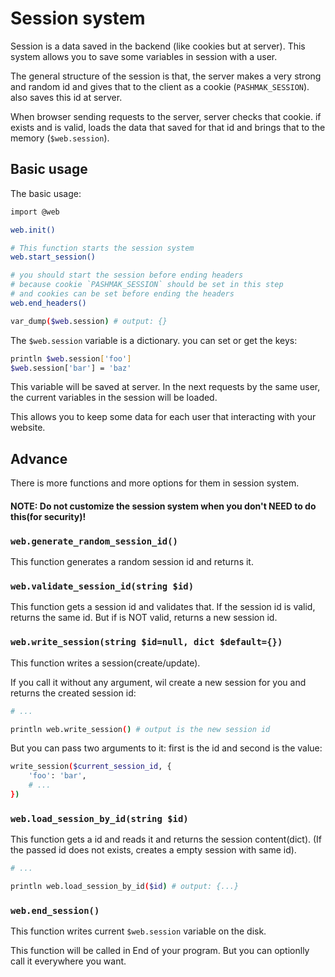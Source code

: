 # Session system
Session is a data saved in the backend (like cookies but at server).
This system allows you to save some variables in session with a user.

The general structure of the session is that, the server makes a very strong and random id
and gives that to the client as a cookie (`PASHMAK_SESSION`). also saves this id at server.

When browser sending requests to the server, server checks that cookie. if exists and is valid,
loads the data that saved for that id and brings that to the memory (`$web.session`).

## Basic usage
The basic usage:

```bash
import @web

web.init()

# This function starts the session system
web.start_session()

# you should start the session before ending headers
# because cookie `PASHMAK_SESSION` should be set in this step
# and cookies can be set before ending the headers
web.end_headers()

var_dump($web.session) # output: {}
```

The `$web.session` variable is a dictionary. you can set or get the keys:

```bash
println $web.session['foo']
$web.session['bar'] = 'baz'
```

This variable will be saved at server.
In the next requests by the same user, the current variables in the session will be loaded.

This allows you to keep some data for each user that interacting with your website.

## Advance
There is more functions and more options for them in session system.

#### NOTE: Do not customize the session system when you don't NEED to do this(for security)!

### `web.generate_random_session_id()`
This function generates a random session id and returns it.

### `web.validate_session_id(string $id)`
This function gets a session id and validates that.
If the session id is valid, returns the same id.
But if is NOT valid, returns a new session id.

### `web.write_session(string $id=null, dict $default={})`
This function writes a session(create/update).

If you call it without any argument, wil create a new session for you and returns the created session id:

```bash
# ...

println web.write_session() # output is the new session id
```

But you can pass two arguments to it: first is the id and second is the value:

```bash
write_session($current_session_id, {
    'foo': 'bar',
    # ...
})
```

### `web.load_session_by_id(string $id)`
This function gets a id and reads it and returns the session content(dict).
(If the passed id does not exists, creates a empty session with same id).

```bash
# ...

println web.load_session_by_id($id) # output: {...}
```

### `web.end_session()`
This function writes current `$web.session` variable on the disk.

This function will be called in End of your program. But you can optionlly call it everywhere you want.
